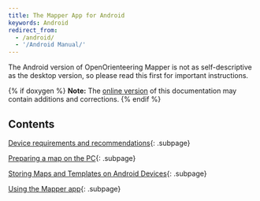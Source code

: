 ```yaml
---
title: The Mapper App for Android
keywords: Android
redirect_from: 
  - /android/
  - '/Android Manual/'
---
```


The Android version of OpenOrienteering Mapper is not as self-descriptive as
the desktop version, so please read this first for important instructions.

{% if doxygen %}
**Note:** The [online version](http://www.openorienteering.org/mapper-manual/android/) of this documentation may contain additions and corrections.
{% endif %}


## Contents

[Device requirements and recommendations](android-requirements.md){: .subpage}

[Preparing a map on the PC](android-pc.md){: .subpage}

[Storing Maps and Templates on Android Devices](android-storage.md){: .subpage}

[Using the Mapper app](android-app.md){: .subpage}
